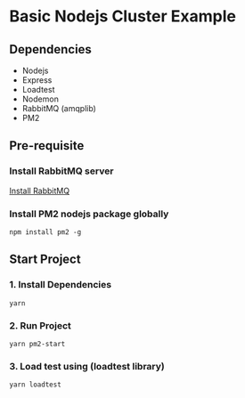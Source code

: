# **Basic Nodejs Cluster Example**

## **Dependencies**
- Nodejs
- Express
- Loadtest
- Nodemon
- RabbitMQ (amqplib)
- PM2

## **Pre-requisite**
### Install RabbitMQ server
[Install RabbitMQ](https://www.rabbitmq.com/download.html)
### Install PM2 nodejs package globally
```
npm install pm2 -g
```
## **Start Project**
### 1. Install Dependencies
```
yarn
```
### 2. Run Project
```
yarn pm2-start
```
### 3. Load test using (loadtest library)
```
yarn loadtest
```
